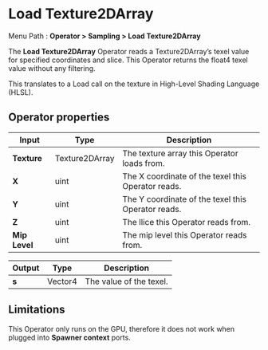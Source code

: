 # Load Texture2DArray

Menu Path : **Operator > Sampling > Load Texture2DArray**

The **Load Texture2DArray** Operator reads a Texture2DArray’s texel value for specified coordinates and slice. This Operator returns the float4 texel value without any filtering.

This translates to a Load call on the texture in High-Level Shading Language (HLSL).

## Operator properties

| **Input**     | **Type**       | **Description**                                    |
| ------------- | -------------- | -------------------------------------------------- |
| **Texture**   | Texture2DArray | The texture array this Operator loads from.        |
| **X**         | uint           | The X coordinate of the texel this Operator reads. |
| **Y**         | uint           | The Y coordinate of the texel this Operator reads. |
| **Z**         | uint           | The llice this Operator reads from.                |
| **Mip Level** | uint           | The mip level this Operator reads from.            |

| **Output** | **Type** | **Description**         |
| ---------- | -------- | ----------------------- |
| **s**      | Vector4  | The value of the texel. |

## Limitations

This Operator only runs on the GPU, therefore it does not work when plugged into **Spawner context** ports.
